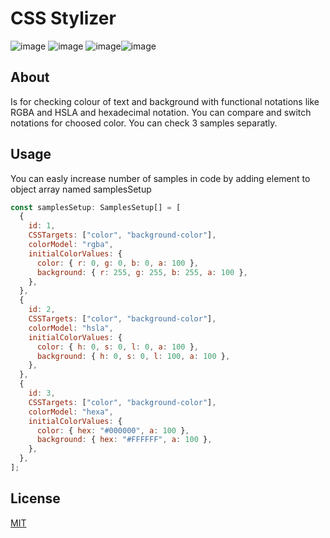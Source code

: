 # CSS Stylizer

![image](https://img.shields.io/badge/Vite-B73BFE?style=for-the-badge&logo=vite&logoColor=FFD62E) ![image](https://img.shields.io/badge/React-20232A?style=for-the-badge&logo=react&logoColor=61DAFB)
![image](https://img.shields.io/badge/TypeScript-007ACC?style=for-the-badge&logo=typescript&logoColor=white)![image](	https://img.shields.io/badge/CSS-239120?&style=for-the-badge&logo=css3&logoColor=white)

 

## About

Is for checking colour of text and background with functional notations like RGBA and HSLA and hexadecimal notation.
You can compare and switch notations for choosed color.
You can check 3 samples separatly.

## Usage

You can easly increase number of samples in code by adding element to object array named samplesSetup

```javascript
const samplesSetup: SamplesSetup[] = [
  {
    id: 1,
    CSSTargets: ["color", "background-color"],
    colorModel: "rgba",
    initialColorValues: {
      color: { r: 0, g: 0, b: 0, a: 100 },
      background: { r: 255, g: 255, b: 255, a: 100 },
    },
  },
  {
    id: 2,
    CSSTargets: ["color", "background-color"],
    colorModel: "hsla",
    initialColorValues: {
      color: { h: 0, s: 0, l: 0, a: 100 },
      background: { h: 0, s: 0, l: 100, a: 100 },
    },
  },
  {
    id: 3,
    CSSTargets: ["color", "background-color"],
    colorModel: "hexa",
    initialColorValues: {
      color: { hex: "#000000", a: 100 },
      background: { hex: "#FFFFFF", a: 100 },
    },
  },
];
```

## License

[MIT](https://choosealicense.com/licenses/mit/)
